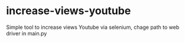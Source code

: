 # increase-views-youtube
 Simple tool to increase views Youtube via selenium, chage path to web driver in main.py
